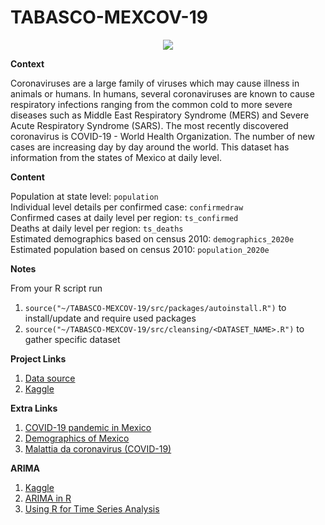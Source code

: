 # TABASCO-MEXCOV-19

<p align="center">
  <img src = "figs/mexico.jpeg"/>
</p>

**Context**

Coronaviruses are a large family of viruses which may cause illness in animals or humans. In humans, several coronaviruses are known to cause respiratory infections ranging from the common cold to more severe diseases such as Middle East Respiratory Syndrome (MERS) and Severe Acute Respiratory Syndrome (SARS). The most recently discovered coronavirus is COVID-19 - World Health Organization. The number of new cases are increasing day by day around the world. This dataset has information from the states of Mexico at daily level.

**Content**

Population at state level: `population` <br/>
Individual level details per confirmed case: `confirmedraw` <br/>
Confirmed cases at daily level per region: `ts_confirmed` <br/>
Deaths at daily level per region: `ts_deaths` <br/>
Estimated demographics based on census 2010: `demographics_2020e` <br/>
Estimated population based on census 2010: `population_2020e` <br/>

**Notes**

From your R script run

 1. `source("~/TABASCO-MEXCOV-19/src/packages/autoinstall.R")` to install/update and require used packages <br/>
 2. `source("~/TABASCO-MEXCOV-19/src/cleansing/<DATASET_NAME>.R")` to gather specific dataset <br/>


**Project Links**

  1. [Data source](https://github.com/carloscerlira/COVIDMX/tree/master)
  2. [Kaggle](https://www.kaggle.com/carloslira/covid19-mexico)
 
**Extra Links**
 
  1. [COVID-19 pandemic in Mexico](https://en.wikipedia.org/wiki/COVID-19_pandemic_in_Mexico)
  2. [Demographics of Mexico](https://en.wikipedia.org/wiki/Demographics_of_Mexico#Demographic_dynamics)
  3. [Malattia da coronavirus (COVID-19)](https://www.google.com/search?sxsrf=ALeKk02Ayqjbn8ehNTAxQcjuA1NRcY_hHg%3A1592899181787&ei=bbbxXoTZL8fergSl1aD4Dw&q=mexico+covid+&oq=mexico+covid+&gs_lcp=CgZwc3ktYWIQAzIECCMQJzIECCMQJzIGCCMQJxATMgIIADIFCAAQywEyAggAMgUIABDLATIFCAAQywEyBQgAEMsBMgUIABDLAToGCAAQFhAeUJocWNEoYLEqaABwAHgAgAHPAYgBswiSAQU3LjIuMZgBAKABAaoBB2d3cy13aXo&sclient=psy-ab&ved=0ahUKEwjEw5Lvu5fqAhVHr4sKHaUqCP8Q4dUDCAw&uact=5#wptab=s:H4sIAAAAAAAAAONgVuLVT9c3NMwySk6OL8zJecTYxMgt8PLHPWGpyklrTl5jLOYS901NyUzOzEt1ySxOTSxO9clPTizJzM8T0uNic80rySypFFLhEpRCNUeDQYqfC1VISIOLA65XhotXilM_V98gydIgvgiompsLweXZxcTtkZqYU5IRXJJYUryIVQpEZxaXZCZnpCoUlyo45xfl5yWWZRaVFgMAVJFaHsIAAAA)
  
**ARIMA**
 
  1. [Kaggle](https://www.kaggle.com/nitishabharathi/the-story-of-covid-19-in-india-eda-and-prediction#Prediction-)
  2. [ARIMA in R](https://otexts.com/fpp2/arima-r.html) 
  3. [Using R for Time Series Analysis](https://a-little-book-of-r-for-time-series.readthedocs.io/en/latest/src/timeseries.html)
